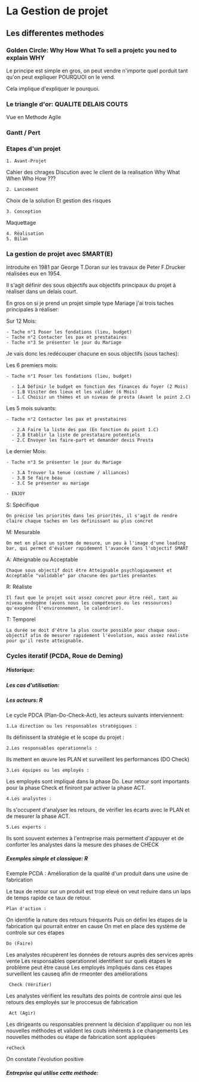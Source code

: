 # La Gestion de projet

## Les differentes methodes 

### Golden Circle: Why How What To sell a projetc you ned to explain WHY 

Le principe est simple en gros, on peut vendre n'importe quel porduit tant qu'on peut expliquer POURQUOI on le vend.

Cela implique d'expliquer le pourquoi.

### Le triangle d'or: QUALITE DELAIS COUTS 

Vue en Methode Agile 

### Gantt / Pert 


### Etapes d'un projet 
    1. Avant-Projet

 Cahier des chrages 
 Discution avec le client de la realisation Why What When Who How ??? 

    2. Lancement 

 Choix de la solution
 Et gestion des risques 

    3. Conception 

 Maquettage

    4. Réalisation 
    5. Bilan 


### La gestion de projet avec SMART(E)

Introduite en 1981 par George T.Doran sur les travaux de Peter F.Drucker réalisées eux en 1954. 

Il s'agit définir des sous objectifs aux objectifs principaux du projet à réaliser dans un delais court. 

En gros on si je prend un projet simple type Mariage j'ai trois taches principales à réaliser:

Sur 12 Mois: 

    - Tache n°1 Poser les fondations (lieu, budget)
    - Tache n°2 Contacter les pax et prestataires
    - Tache n°3 Se présenter le jour du Mariage 

Je vais donc les redécouper chacune en sous objectifs (sous taches): 


Les 6 premiers mois:

    - Tache n°1 Poser les fondations (lieu, budget)

      - 1.A Définir le budget en fonction des finances du foyer (2 Mois)
      - 1.B Visiter des lieux et les valider (6 Mois)
      - 1.C Choisir un thèmes et un niveau de presta (Avant le point 2.C)

Les 5 mois suivants:

    - Tache n°2 Contacter les pax et prestataires

      - 2.A Faire la liste des pax (En fonction du point 1.C)
      - 2.B Etablir la liste de prestataire potentiels
      - 2.C Envoyer les faire-part et demander devis Presta


Le dernier Mois: 

    - Tache n°3 Se présenter le jour du Mariage

      - 3.A Trouver la tenue (costume / alliances)
      - 3.B Se faire beau 
      - 3.C Se présenter au mariage

    - ENJOY



S: Spécifique 

    On précise les priorités dans les priorités, il s'agit de rendre claire chaque taches en les definissant au plus concret

M: Mesurable

    On met en place un system de mesure, un peu à l'image d'une loading bar, qui permet d'évaluer rapidement l'avancée dans l'objectif SMART

A: Atteignable ou Acceptable

    Chaque sous objectif doit être Atteignable psychlogiquement et Acceptable "validable" par chacune des parties prenantes

R: Réaliste

    Il faut que le projet soit assez concret pour être réél, tant au niveau endogène (avons nous les compétences ou les ressources) qu'exogène (l'environnement, le calendrier). 

T: Temporel

    La durée se doit d'être la plus courte possible pour chaque sous-objectif afin de mesurer rapidement l'évolution, mais assez réaliste pour qu'il reste atteignable. 


### Cycles iteratif (PCDA, Roue de Deming)

##### Historique: 

##### Les cas d'utilisation:

##### Les acteurs: R


Le cycle PDCA (Plan-Do-Check-Act), les acteurs suivants interviennent: 

    1.La direction ou les responsables stratégiques :

Ils définissent la stratégie et le scope du projet :

    2.Les responsables opérationnels :

Ils mettent en œuvre les PLAN et surveillent les performances (DO Check)

    3.Les équipes ou les employés :

Les employés sont impliqué dans la phase Do. Leur retour sont importants pour la phase Check et finiront par activer la phase ACT. 

    4.Les analystes : 

Ils s'occupent d'analyser les retours, de vérifier les écarts avec le PLAN et de mesurer la phase ACT.


    5.Les experts : 

Ils sont souvent externes à l'entreprise mais permettent d'appuyer et de conforter les analystes dans la mesure des phases de CHECK



##### Exemples simple et classique: R 


Exemple PCDA : Amélioration de la qualité d'un produit dans une usine de fabrication

Le taux de retour sur un produit est trop elevé on veut reduire dans un laps de temps rapide ce taux de retour. 

    Plan d'action :


On identifie la nature des retours fréquents
Puis on défini les étapes de la fabrication qui pourrait entrer en cause 
On met en place des système de controle sur ces étapes


    Do (Faire)

Les analystes récupèrent les données de retours auprès des services après vente
Les responsables operationnel identifient sur quels étapes le problème peut être causé
Les employés impliqués dans ces étapes surveillent les causeq afin de rmeonter des améliorations


     Check (Vérifier)

Les analystes vérifient les resultats des points de controle ainsi que les retours des employés sur le proccesus de fabrication

     Act (Agir)

Les dirigeants ou responsables prennent la décision d'appliquer ou non les nouvelles méthodes et valident les couts inhérents à ce changements
Les nouvelles méthodes ou étape de fabrication sont appliquées 


    reCheck

On constate l'évolution positive 

##### Entreprise qui utilise cette méthode: 

